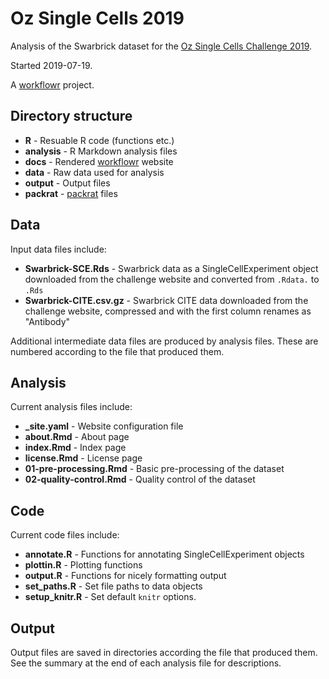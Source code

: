 # Oz Single Cells 2019

Analysis of the Swarbrick dataset for the
[Oz Single Cells Challenge 2019][challenge].

Started 2019-07-19.

A [workflowr][] project.

## Directory structure

* **R** - Resuable R code (functions etc.)
* **analysis** - R Markdown analysis files
* **docs** - Rendered [workflowr][] website
* **data** - Raw data used for analysis
* **output** - Output files
* **packrat** - [packrat][] files

## Data

Input data files include:

* **Swarbrick-SCE.Rds** - Swarbrick data as a SingleCellExperiment object
  downloaded from the challenge website and converted from `.Rdata.` to `.Rds`
* **Swarbrick-CITE.csv.gz** - Swarbrick CITE data downloaded from the challenge 
  website, compressed and with the first column renames as "Antibody"

Additional intermediate data files are produced by analysis files. These are
numbered according to the file that produced them.

## Analysis

Current analysis files include:

* **_site.yaml** - Website configuration file
* **about.Rmd** - About page
* **index.Rmd** - Index page
* **license.Rmd** - License page
* **01-pre-processing.Rmd** - Basic pre-processing of the dataset
* **02-quality-control.Rmd** - Quality control of the dataset

## Code

Current code files include:

* **annotate.R** - Functions for annotating SingleCellExperiment objects
* **plottin.R** - Plotting functions
* **output.R** - Functions for nicely formatting output
* **set_paths.R** - Set file paths to data objects
* **setup_knitr.R** - Set default `knitr` options.

## Output

Output files are saved in directories according the file that produced them. See
the summary at the end of each analysis file for descriptions.

[challenge]: https://sydneybiox.github.io/SingleCellsChallenge2019/
[workflowr]: https://github.com/jdblischak/workflowr
[packrat]: https://rstudio.github.io/packrat/
